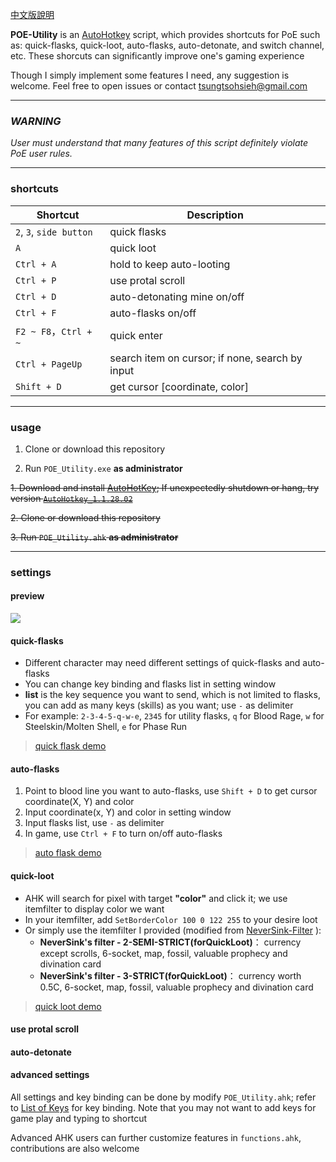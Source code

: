 [中文版說明](https://github.com/heyfey/POE_Utility/blob/master/README.md)

**POE-Utility** is an [AutoHotkey](https://www.autohotkey.com/) script, which provides shortcuts for PoE such as: quick-flasks, quick-loot, auto-flasks, auto-detonate, and switch channel, etc. These shorcuts can significantly improve one's gaming experience

Though I simply implement some features I need, any suggestion is welcome. Feel free to open issues or contact tsungtsohsieh@gmail.com

---

### *WARNING* ###

*User must understand that many features of this script definitely violate PoE user rules.*

---

### shortcuts ###

|Shortcut|Description|
|---    |---    |
| `2`, `3`, `side button`      | quick flasks
| `A`      | quick loot
| `Ctrl + A`      | hold to keep auto-looting
| `Ctrl + P`      | use protal scroll 
| `Ctrl + D`      | auto-detonating mine on/off
| `Ctrl + F`      | auto-flasks on/off
| `F2 ~ F8`，`Ctrl + ~` | quick enter |
| `Ctrl + PageUp`      | search item on cursor; if none, search by input
| `Shift + D`      | get cursor [coordinate, color]

---

### usage ###

1. Clone or download this repository

2. Run `POE_Utility.exe` **as administrator**

~~1. Download and install [AutoHotKey](https://www.autohotkey.com/); If unexpectedly shutdown or hang, try version [`AutoHotkey_1.1.28.02`](https://www.autohotkey.com/download/1.1/)~~

~~2. Clone or download this repository~~

~~3. Run `POE_Utility.ahk` **as administrator**~~

---

### settings ###

#### preview ####

![](https://i.imgur.com/KKYFncG.png)

#### quick-flasks ####

+ Different character may need different settings of quick-flasks and auto-flasks
+ You can change key binding and flasks list in setting window
+ **list** is the key sequence you want to send, which is not limited to flasks, you can add as many keys (skills) as you want; use `-` as delimiter 
+ For example: `2-3-4-5-q-w-e`, `2345` for utility flasks, `q` for Blood Rage, `w` for Steelskin/Molten Shell, `e` for Phase Run

<blockquote class="imgur-embed-pub" lang="en" data-id="a/yp8D0kz"  ><a href="//imgur.com/a/yp8D0kz">quick flask demo</a></blockquote>

#### auto-flasks ####

1. Point to blood line you want to auto-flasks, use `Shift + D` to get cursor coordinate(X, Y) and color
2. Input coordinate(x, Y) and color in setting window
3. Input flasks list, use `-` as delimiter
4. In game, use `Ctrl + F` to turn on/off auto-flasks

<blockquote class="imgur-embed-pub" lang="en" data-id="a/a79rwEU"  ><a href="//imgur.com/a/a79rwEU">auto flask demo</a></blockquote>

#### quick-loot ####

+ AHK will search for pixel with target **"color"** and click it; we use itemfilter to display color we want
+ In your itemfilter, add `SetBorderColor 100 0 122 255` to your desire loot
+ Or simply use the itemfilter I provided (modified from [NeverSink-Filter](https://github.com/NeverSinkDev/NeverSink-Filter) ):
    + **NeverSink's filter - 2-SEMI-STRICT(forQuickLoot)**： currency except scrolls, 6-socket, map, fossil, valuable prophecy and divination card
    + **NeverSink's filter - 3-STRICT(forQuickLoot)**： currency worth 0.5C, 6-socket, map, fossil, valuable prophecy and divination card

<blockquote class="imgur-embed-pub" lang="en" data-id="a/ZtkeSUo"  ><a href="//imgur.com/a/ZtkeSUo">quick loot demo</a></blockquote>

#### use protal scroll ####

#### auto-detonate ####

#### advanced settings ####
All settings and key binding can be done by modify `POE_Utility.ahk`;
refer to [List of Keys](https://autohotkey.com/docs/KeyList.htm) for key binding. Note that you may not want to add keys for game play and typing to shortcut

Advanced AHK users can further customize features in `functions.ahk`, contributions are also welcome


